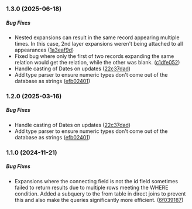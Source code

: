 ### 1.3.0 (2025-06-18)

##### Bug Fixes

*  Nested expansions can result in the same record appearing multiple times. In this case, 2nd layer expansions weren't being attached to all appearances ([1a3eaf9d](https://github.com/cloudflare-extension/unconventional-pg-queries/commit/1a3eaf9dccf1bd1e5a3e715f0fd1360cace072aa))
*  Fixed bug where only the first of two records expanding the same relation would get the relation, while the other was blank. ([c1dfe052](https://github.com/cloudflare-extension/unconventional-pg-queries/commit/c1dfe0528e6acb689b7eea2ae3c2aa8102ab9670))
*  Handle casting of Dates on updates ([22c37dad](https://github.com/cloudflare-extension/unconventional-pg-queries/commit/22c37dad2008ee4f44ab50fcdf8248e1df1d40a2))
*  Add type parser to ensure numeric types don't come out of the database as strings ([efb02401](https://github.com/cloudflare-extension/unconventional-pg-queries/commit/efb0240193aeabfd5d8db1c8247e7d23a637c509))

### 1.2.0 (2025-03-16)

##### Bug Fixes

*  Handle casting of Dates on updates ([22c37dad](https://github.com/cloudflare-extension/unconventional-pg-queries/commit/22c37dad2008ee4f44ab50fcdf8248e1df1d40a2))
*  Add type parser to ensure numeric types don't come out of the database as strings ([efb02401](https://github.com/cloudflare-extension/unconventional-pg-queries/commit/efb0240193aeabfd5d8db1c8247e7d23a637c509))

### 1.1.0 (2024-11-21)

##### Bug Fixes

*  Expansions where the connecting field is not the id field sometimes failed to return results due to multiple rows meeting the WHERE condition. Added a subquery to the from table in direct joins to prevent this and also make the queries significantly more efficient. ([6f039187](https://github.com/cloudflare-extension/unconventional-pg-queries/commit/6f03918785905e32ccfc9bd5646d4e338ffbbbdc))

